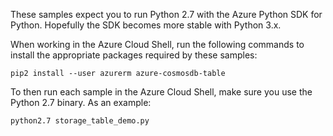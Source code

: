 These samples expect you to run Python 2.7 with the Azure Python SDK for Python. Hopefully the SDK becomes more stable with Python 3.x.

When working in the Azure Cloud Shell, run the following commands to install the appropriate packages required by these samples:

```
pip2 install --user azurerm azure-cosmosdb-table
```

To then run each sample in the Azure Cloud Shell, make sure you use the Python 2.7 binary. As an example:

```
python2.7 storage_table_demo.py
```